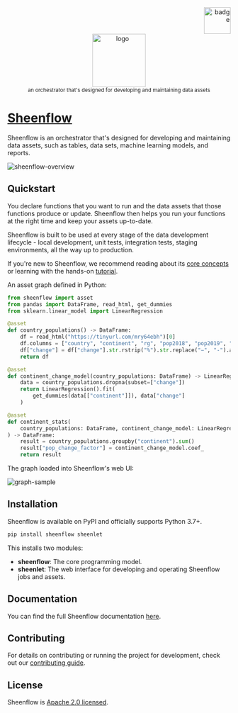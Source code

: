 <div align="right">
  <img src="https://raw.githubusercontent.com/GuinsooLab/sheenflow/main/docs/assets/guinsoolab-badge.png" width="60" alt="badge">
  <br />
</div>
<div align="center">
  <img src="https://raw.githubusercontent.com/GuinsooLab/sheenflow/main/docs/assets/sheenflow.svg" alt="logo" width="120" />
  <br />
  <small>an orchestrator that's designed for developing and maintaining data assets</small>
</div>

# [Sheenflow](https://ciusji.gitbook.io/sheenflow/)

Sheenflow is an orchestrator that's designed for developing and maintaining data assets, such as tables, data sets, machine learning models, and reports.

![sheenflow-overview](https://raw.githubusercontent.com/GuinsooLab/sheenflow/main/docs/assets/sheenflow-overview.jpg)

## Quickstart

You declare functions that you want to run and the data assets that those functions produce or update. Sheenflow then helps you run your functions at the right time and keep your assets up-to-date.

Sheenflow is built to be used at every stage of the data development lifecycle - local development, unit tests, integration tests, staging environments, all the way up to production.

If you're new to Sheenflow, we recommend reading about its [core concepts](https://ciusji.gitbook.io/sheenflow/concepts/assets) or learning with the hands-on [tutorial](https://ciusji.gitbook.io/sheenflow/overview/create-a-new-project).

An asset graph defined in Python:

```python
from sheenflow import asset
from pandas import DataFrame, read_html, get_dummies
from sklearn.linear_model import LinearRegression

@asset
def country_populations() -> DataFrame:
    df = read_html("https://tinyurl.com/mry64ebh")[0]
    df.columns = ["country", "continent", "rg", "pop2018", "pop2019", "change"]
    df["change"] = df["change"].str.rstrip("%").str.replace("−", "-").astype("float")
    return df

@asset
def continent_change_model(country_populations: DataFrame) -> LinearRegression:
    data = country_populations.dropna(subset=["change"])
    return LinearRegression().fit(
        get_dummies(data[["continent"]]), data["change"]
    )

@asset
def continent_stats(
    country_populations: DataFrame, continent_change_model: LinearRegression
) -> DataFrame:
    result = country_populations.groupby("continent").sum()
    result["pop_change_factor"] = continent_change_model.coef_
    return result
```

The graph loaded into Sheenflow's web UI:

![graph-sample](https://raw.githubusercontent.com/GuinsooLab/sheenflow/main/docs/assets/graph-sample.png)

## Installation

Sheenflow is available on PyPI and officially supports Python 3.7+.

```bash
pip install sheenflow sheenlet
```

This installs two modules:

- **sheenflow**: The core programming model.
- **sheenlet**: The web interface for developing and operating Sheenflow jobs and assets.

## Documentation

You can find the full Sheenflow documentation [here](https://ciusji.gitbook.io/sheenflow/).

## Contributing

For details on contributing or running the project for development, check out our [contributing
guide](https://ciusji.gitbook.io/sheenflow/reference/contributing).

## License

Sheenflow is [Apache 2.0 licensed](https://github.com/GuinsooLab/sheenflow/blob/main/LICENSE).
